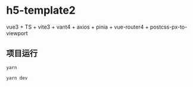 # h5-template2

vue3 + TS + vite3 + vant4 + axios + pinia + vue-router4 + postcss-px-to-viewport

## 项目运行

``` yarn ```

``` yarn dev ```
